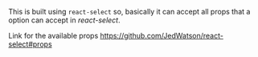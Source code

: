 This is built using `react-select` so, basically it can accept all props that a option can accept in _react-select_.

Link for the available props https://github.com/JedWatson/react-select#props

